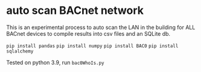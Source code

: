# auto scan BACnet network


This is an experimental process to auto scan the LAN in the building for ALL BACnet devices to compile results into csv files and an SQLite db. 

`pip install pandas`
`pip install numpy`
`pip install BAC0`
`pip install sqlalchemy`


Tested on python 3.9, run `bac0WhoIs.py`

